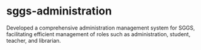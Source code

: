 # sggs-administration
Developed a comprehensive administration management system for SGGS, facilitating efficient management of roles such as administration, student, teacher, and librarian.
